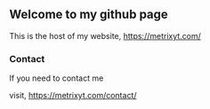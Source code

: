 ﻿## Welcome to my github page

This is the host of my website, https://metrixyt.com/

### Contact

If you need to contact me

visit, https://metrixyt.com/contact/
